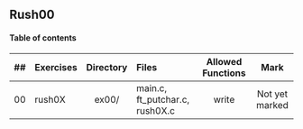 ## Rush00

#### Table of contents

|  ##  |			Exercises				|	Directory	|	Files			|	Allowed Functions	|	Mark |
|:----:|:-----------------------------------|:-------------:|:------------------|:-------------:|:-------------:|
|  00  |rush0X						|	ex00/		| main.c, ft_putchar.c, rush0X.c	| write | Not yet marked |
